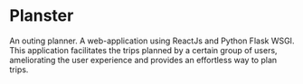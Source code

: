 # Planster
An outing planner.
A web-application using ReactJs and Python Flask WSGI.
This application facilitates the trips planned by a certain group of users, ameliorating the user experience and provides an effortless way to plan trips.

